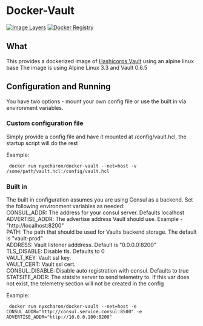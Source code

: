 Docker-Vault
================

[![Image Layers](https://badge.imagelayers.io/nyxcharon/docker-vault:latest.svg)](https://imagelayers.io/?images=nyxcharon/docker-vault:latest)
[![Docker Registry](https://img.shields.io/docker/pulls/nyxcharon/docker-vault.svg)](https://registry.hub.docker.com/u/nyxcharon/docker-vault)


What
--------
This provides a dockerized image of [Hashicorps Vault](https://www.vaultproject.io/intro/index.html) using an alpine linux base
The image is using Alpine Linux 3.3 and Vault 0.6.5

Configuration and Running
----------
You have two options - mount your own config file or use the built in via environment variables.

### Custom configuration file
Simply provide a config file and have it mounted at /config/vault.hcl, the startup script will do the rest

Example:  
```
 docker run nyxcharon/docker-vault --net=host -v /some/path/vault.hcl:/config/vault.hcl
 ```

### Built in
The built in configuration assumes you are using Consul as a backend. Set the following environment variables as needed:  
CONSUL_ADDR: The address for your consul server. Defaults localhost
ADVERTISE_ADDR: The advertise address Vault should use. Example - "http://localhost:8200"  
PATH: The path that should be used for Vaults backend storage. The default is "vault-prod"  
ADDRESS: Vault listener adddress. Default is "0.0.0.0:8200"  
TLS_DISABLE: Disable tls. Defaults to 0  
VAULT_KEY: Vault ssl key.  
VAULT_CERT: Vault ssl cert.  
CONSUL_DISABLE: Disable auto registration with consul. Defaults to true  
STATSITE_ADDR: The statsite server to send telemetry to. If this var does not exist, the telemetry section will not be created in the config

Example:  
```
 docker run nyxcharon/docker-vault --net=host -e CONSUL_ADDR="http://consul.service.consul:8500" -e ADVERTISE_ADDR="http://10.0.0.100:8200"
 ```
